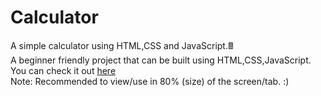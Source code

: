 # Calculator
A simple calculator using HTML,CSS and JavaScript.🖩 </br>
A beginner friendly project that can be built using HTML,CSS,JavaScript.</br>
You can check it out <a target="_blank" href="https://ksheera-calculator.netlify.app/">here</a></br>
Note: Recommended to view/use in 80% (size) of the screen/tab. :)
